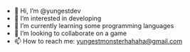 - 👋 Hi, I’m @yungestdev
- 👀 I’m interested in developing
- 🌱 I’m currently learning some programming languages
- 💞️ I’m looking to collaborate on a game
- 📫 How to reach me: yungestmonsterhahaha@gmail.com
